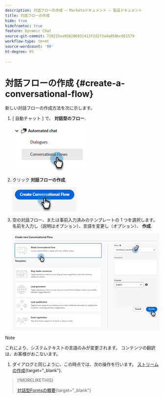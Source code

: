 ```yaml
---
description: 対話フローの作成 — Marketoドキュメント — 製品ドキュメント
title: 対話フローの作成
hide: true
hidefromtoc: true
feature: Dynamic Chat
source-git-commit: 720215ea958206931413f2d273a4a058bc051579
workflow-type: tm+mt
source-wordcount: '90'
ht-degree: 0%

---
```


# 対話フローの作成 {#create-a-conversational-flow}

新しい対話フローの作成方法を次に示します。

1. [ 自動チャット ] で、 **対話型のフロー**.

   ![](assets/create-a-conversational-flow-1.png)

1. クリック **対話フローの作成**.

   ![](assets/create-a-conversational-flow-2.png)

1. 空の対話フロー、または事前入力済みのテンプレートの 1 つを選択します。 名前を入力し（説明はオプション）、言語を変更し（オプション）、 **作成**.

   ![](assets/create-a-conversational-flow-3.png)

>[!NOTE]
>
>これにより、システムテキストの言語のみが変更されます。 コンテンツの翻訳は、お客様がおこないます。

1. ダイアログと同じように、この時点では、次の操作を行います。 [ストリームの作成](/help/marketo/product-docs/demand-generation/dynamic-chat/dialogues/stream-designer.md#create-a-stream){target="_blank"}.

>[!MORELIKETHIS]
>
>[対話型Formsの概要](/help/marketo/product-docs/demand-generation/dynamic-chat-two/automated-chat/conversational-flows-overview.md){target="_blank"}
